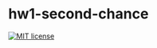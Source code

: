 # hw1-second-chance

[![MIT license](https://img.shields.io/badge/license-MIT-blue.svg)](https://github.com/tihonovcore/fp-homework/blob/master/hw1-second-chance/LICENSE)
